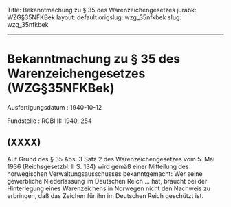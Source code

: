 Title: Bekanntmachung zu § 35 des Warenzeichengesetzes
jurabk: WZG§35NFKBek
layout: default
origslug: wzg_35nfkbek
slug: wzg_35nfkbek

---

# Bekanntmachung zu § 35 des Warenzeichengesetzes (WZG§35NFKBek)

Ausfertigungsdatum
:   1940-10-12

Fundstelle
:   RGBl II: 1940, 254



## (XXXX)

Auf Grund des § 35 Abs. 3 Satz 2 des Warenzeichengesetzes vom 5. Mai
1936 (Reichsgesetzbl. II S. 134) wird gemäß einer Mitteilung des
norwegischen Verwaltungsausschusses bekanntgemacht:
Wer seine gewerbliche Niederlassung im Deutschen Reich ... hat,
braucht bei der Hinterlegung eines Warenzeichens in Norwegen nicht den
Nachweis zu erbringen, daß das Zeichen für ihn im Deutschen Reich
geschützt ist.

